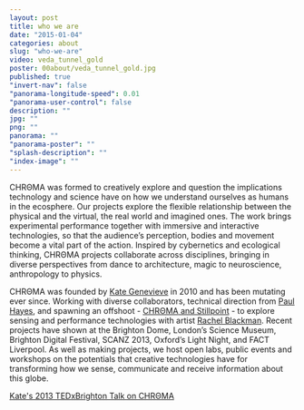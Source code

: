 ```yaml
---
layout: post
title: who we are
date: "2015-01-04"
categories: about
slug: "who-we-are"
video: veda_tunnel_gold
poster: 00about/veda_tunnel_gold.jpg
published: true
"invert-nav": false
"panorama-longitude-speed": 0.01
"panorama-user-control": false
description: ""
jpg: ""
png: ""
panorama: ""
"panorama-poster": ""
"splash-description": ""
"index-image": ""
---
```






<span class="chroma">CHRΘMA</span> was formed to creatively explore and question the implications technology and science have on how we understand ourselves as humans in the ecosphere. Our projects explore the flexible relationship between the physical and the virtual, the real world and imagined ones. The work brings experimental performance together with immersive and interactive technologies, so that the audience’s perception, bodies and movement become a vital part of the action. Inspired by cybernetics and ecological thinking, <span class="chroma">CHRΘMA</span> projects collaborate across disciplines, bringing in diverse perspectives from dance to architecture, magic to neuroscience, anthropology to physics.

<span class="chroma">CHRΘMA</span> was founded by <a href="https://twitter.com/kategenevieve" target="_blank" class="green" >Kate Genevieve</a> in 2010 and has been mutating ever since. Working with diverse collaborators, technical direction from [Paul Hayes](https://github.com/paulhayes "green"), and spawning an offshoot - [<span class="chroma">CHRΘMA</span> and Stillpoint](http://feelingsensing.tumblr.com/ "green") - to explore sensing and performance technologies with artist [Rachel Blackman](http://stillpointtheatre.co.uk/ "green"). Recent projects have shown at the Brighton Dome, London’s Science Museum, Brighton Digital Festival, SCANZ 2013, Oxford’s Light Night, and FACT Liverpool. As well as making projects, we host open labs, public events and workshops on the potentials that creative technologies have for transforming how we sense, communicate and receive information about this globe.

[Kate's 2013 TEDxBrighton Talk on CHRΘMA](https://www.youtube.com/watch?v=4os_yd51dYY)
